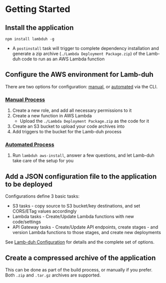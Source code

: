 # Getting Started

## Install the application

```
npm install lambduh -g
```

+ A `postinstall` task will trigger to complete dependency installation and generate a zip archive (`./Lambda Deployment Package.zip`) of the Lamb-duh code to run as an AWS Lambda function

## Configure the AWS environment for Lamb-duh

There are two options for configuration: [manual](./ManualConfiguration.md), or [automated](./CLI.md#initial-aws-configuration-automated) via the CLI.

### [Manual Process](./ManualConfiguration.md)
1. Create a new role, and add all necessary permissions to it
1. Create a new function in AWS Lambda
    + Upload the `./Lambda Deployment Package.zip` as the code for it
1. Create an S3 bucket to upload your code archives into
1. Add triggers to the bucket for the Lamb-duh process

### [Automated Process](./CLI.md#initial-aws-configuration-automated)
1. Run `lambduh aws-install`, answer a few questions, and let Lamb-duh take care of the setup for you

## Add a JSON configuration file to the application to be deployed

Configurations define 3 basic tasks:
+ S3 tasks - copy source to S3 bucket/key destinations, and set CORS/ETag values accordingly
+ Lambda tasks - Create/Update Lambda functions with new code/settings
+ API Gateway tasks - Create/Update API endpoints, create stages - and version Lambda functions to those stages, and create new deployments

See [Lamb-duh Configuration](./LambduhConfiguration.md) for details and the complete set of options.

## Create a compressed archive of the application

This can be done as part of the build process, or manually if you prefer.
Both `.zip` and `.tar.gz` archives are supported.
